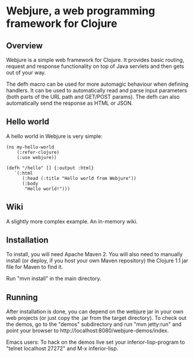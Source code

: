 # Webjure, a web programming framework for Clojure

## Overview

Webjure is a simple web framework for Clojure.
It provides basic routing, request and response functionality on top
of Java servlets and then gets out of your way. 

The defh macro can be used for more automagic behaviour
when defining handlers. It can be used to automatically read and parse
input parameters (both parts of the URL path and GET/POST params).
The defh can also automatically send the response as HTML or JSON.


## Hello world

A hello world in Webjure is very simple:

    (ns my-hello-world
        (:refer-clojure)
        (:use webjure))
    
    (defh "/hello" [] {:output :html}
       `(:html
          (:head (:title "Hello world from Webjure"))
          (:body
           "Hello world!")))

## Wiki

A slightly more complex example. An in-memory wiki.

  <script src="http://gist.github.com/385152.js?file=wiki.clj"></script>


## Installation

To install, you will need Apache Maven 2. You will also need to manually install (or deploy, if you host your own Maven repository) the Clojure 1.1 jar file for Maven to find it.

Run "mvn install" in the main directory.

## Running

After installation is done, you can depend on the webjure jar in your own web projects (or just copy the .jar from the target directory). To check out the demos, go to the "demos" subdirectory and run "mvn jetty:run" and point your browser to http://localhost:8080/webjure-demos/index.

Emacs users: To hack on the demos live set your inferior-lisp-program to "telnet localhost 27272" and M-x inferior-lisp.



